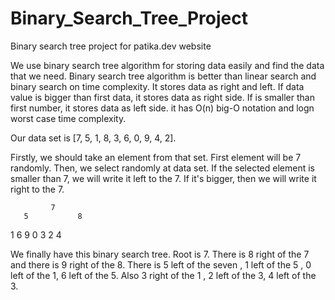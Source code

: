 # Binary_Search_Tree_Project
Binary search tree project for patika.dev website

We use binary search tree algorithm for storing data easily and find the data that we need. Binary search tree algorithm is better than linear search and binary search on time complexity. It stores data as right and left. If data value is bigger than first data, it stores data as right side. If is smaller than first number, it stores data as left side. it has O(n) big-O notation and logn worst case time complexity.

Our data set is [7, 5, 1, 8, 3, 6, 0, 9, 4, 2].

Firstly, we should take an element from that set.
First element will be 7 randomly. Then, we select randomly at data set. If the selected element is smaller than 7, we will write it left to the 7. If it's bigger, then we will write it right to the 7.

             7
       5           8
  1       6          9
0  3
  2 4
  
We finally have this binary search tree. Root is 7. There is 8 right of the 7 and there is 9 right of the 8. There is 5 left of the seven , 1 left of the 5 , 0 left of the 1, 6 left of the 5. Also 3 right of the 1 , 2 left of the 3, 4 left of the 3. 
